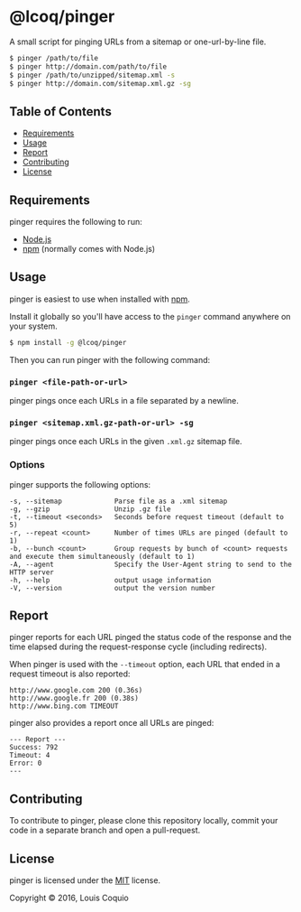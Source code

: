 @lcoq/pinger
======

A small script for pinging URLs from a sitemap or one-url-by-line file.

```sh
$ pinger /path/to/file
$ pinger http://domain.com/path/to/file
$ pinger /path/to/unzipped/sitemap.xml -s
$ pinger http://domain.com/sitemap.xml.gz -sg
```

Table of Contents
-----------------

  * [Requirements](#requirements)
  * [Usage](#usage)
  * [Report](#report)
  * [Contributing](#contributing)
  * [License](#license)

Requirements
------------

pinger requires the following to run:

  * [Node.js][node]
  * [npm][npm] (normally comes with Node.js)

Usage
-----

pinger is easiest to use when installed with [npm][npm].

Install it globally so you'll have access to the `pinger` command anywhere on your system.

```sh
$ npm install -g @lcoq/pinger
```

Then you can run pinger with the following command:

### `pinger <file-path-or-url>`

pinger pings once each URLs in a file separated by a newline.

### `pinger <sitemap.xml.gz-path-or-url> -sg`

pinger pings once each URLs in the given `.xml.gz` sitemap file.

### Options

pinger supports the following options:

```
-s, --sitemap             Parse file as a .xml sitemap
-g, --gzip                Unzip .gz file
-t, --timeout <seconds>   Seconds before request timeout (default to 5)
-r, --repeat <count>      Number of times URLs are pinged (default to 1)
-b, --bunch <count>       Group requests by bunch of <count> requests and execute them simultaneously (default to 1)
-A, --agent               Specify the User-Agent string to send to the HTTP server
-h, --help                output usage information
-V, --version             output the version number
```

Report
------

pinger reports for each URL pinged the status code of the response and the time elapsed during the request-response cycle (including redirects).

When pinger is used with the `--timeout` option, each URL that ended in a request timeout is also reported:

```
http://www.google.com 200 (0.36s)
http://www.google.fr 200 (0.38s)
http://www.bing.com TIMEOUT
```

pinger also provides a report once all URLs are pinged:

```
--- Report ---
Success: 792
Timeout: 4
Error: 0
---
```

Contributing
------------

To contribute to pinger, please clone this repository locally, commit your code in a separate branch and open a pull-request.

License
-------

pinger is licensed under the [MIT][mit] license.

Copyright &copy; 2016, Louis Coquio


[node]: https://nodejs.org/
[npm]: https://www.npmjs.com/
[mit]: https://opensource.org/licenses/MIT
